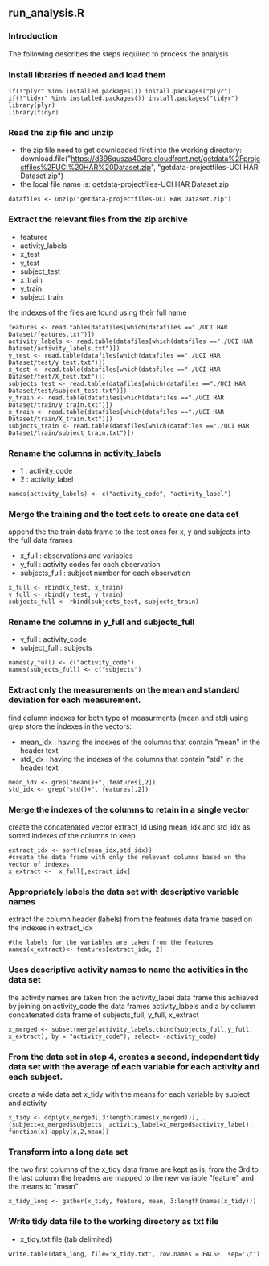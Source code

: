 ## run_analysis.R

### Introduction

The following describes the steps required to process the analysis

### Install libraries if needed and load them
```{r}
if(!"plyr" %in% installed.packages()) install.packages("plyr")
if(!"tidyr" %in% installed.packages()) install.packages("tidyr")
library(plyr)
library(tidyr)
```

### Read the zip file and unzip

* the zip file need to get downloaded first into the working directory:
download.file("https://d396qusza40orc.cloudfront.net/getdata%2Fprojectfiles%2FUCI%20HAR%20Dataset.zip", "getdata-projectfiles-UCI HAR Dataset.zip")
* the local file name is: getdata-projectfiles-UCI HAR Dataset.zip

```{r}
datafiles <- unzip("getdata-projectfiles-UCI HAR Dataset.zip")
```

### Extract the relevant files from the zip archive
 
* features
* activity_labels
* x_test
* y_test
* subject_test
* x_train
* y_train
* subject_train

the indexes of the files are found using their full name

```{r}
features <- read.table(datafiles[which(datafiles =="./UCI HAR Dataset/features.txt")])
activity_labels <- read.table(datafiles[which(datafiles =="./UCI HAR Dataset/activity_labels.txt")])
y_test <- read.table(datafiles[which(datafiles =="./UCI HAR Dataset/test/y_test.txt")])
x_test <- read.table(datafiles[which(datafiles =="./UCI HAR Dataset/test/X_test.txt")])
subjects_test <- read.table(datafiles[which(datafiles =="./UCI HAR Dataset/test/subject_test.txt")])
y_train <- read.table(datafiles[which(datafiles =="./UCI HAR Dataset/train/y_train.txt")])
x_train <- read.table(datafiles[which(datafiles =="./UCI HAR Dataset/train/X_train.txt")])
subjects_train <- read.table(datafiles[which(datafiles =="./UCI HAR Dataset/train/subject_train.txt")])
```
### Rename the columns in activity_labels

* 1 : activity_code
* 2 : activity_label

```{r}
names(activity_labels) <- c("activity_code", "activity_label")
```
### Merge the training and the test sets to create one data set

append the the train data frame to the test ones for x, y and subjects into the full data frames

* x_full : observations and variables
* y_full : activity codes for each observation
* subjects_full : subject number for each observation

```{r}
x_full <- rbind(x_test, x_train)
y_full <- rbind(y_test, y_train)
subjects_full <- rbind(subjects_test, subjects_train)
```
### Rename the columns in y_full and subjects_full

* y_full : activity_code
* subject_full : subjects

```{r}
names(y_full) <- c("activity_code")
names(subjects_full) <- c("subjects")
```
### Extract only the measurements on the mean and standard deviation for each measurement. 

find column indexes for both type of measurments (mean and std) using grep
store the indexes in the vectors:

* mean_idx : having the indexes of the columns that contain "mean" in the header text
* std_idx : having the indexes of the columns that contain "std" in the header text

```{r}
mean_idx <- grep("mean()+", features[,2])
std_idx <- grep("std()+", features[,2])
```

### Merge the indexes of the columns to retain in a single vector

create the concatenated vector extract_id using mean_idx and std_idx as sorted indexes of the columns to keep

```{r}
extract_idx <- sort(c(mean_idx,std_idx))
#create the data frame with only the relevant columns based on the vector of indexes
x_extract <-  x_full[,extract_idx]
```

### Appropriately labels the data set with descriptive variable names

extract the column header (labels) from the features data frame based on the indexes in extract_idx 

```{r}
#the labels for the variables are taken from the features
names(x_extract)<- features[extract_idx, 2]
```

### Uses descriptive activity names to name the activities in the data set

the activity names are taken fron the activity_label data frame
this achieved by joining on activity_code the data frames activity_labels and a by column concatenated data frame of subjects_full, y_full, x_extract

```{r}
x_merged <- subset(merge(activity_labels,cbind(subjects_full,y_full, x_extract), by = "activity_code"), select= -activity_code)
```

### From the data set in step 4, creates a second, independent tidy data set with the average of each variable for each activity and each subject.

create a wide data set x_tidy with the means for each variable by subject and activity
```{r}
x_tidy <- ddply(x_merged[,3:length(names(x_merged))], .(subject=x_merged$subjects, activity_label=x_merged$activity_label), function(x) apply(x,2,mean))
```
### Transform into a long data set

the two first columns of the x_tidy data frame are kept as is, from the 3rd to the last column the headers are mapped to the new variable "feature" and the means to "mean"

```{r}
x_tidy_long <- gather(x_tidy, feature, mean, 3:length(names(x_tidy)))
```

### Write tidy data file to the working directory as txt file

* x_tidy.txt file (tab delimited) 

```{r}
write.table(data_long, file='x_tidy.txt', row.names = FALSE, sep='\t')
```
